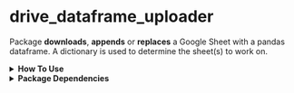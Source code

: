 # drive_dataframe_uploader
 Package **downloads**, **appends** or **replaces** a Google Sheet with a pandas dataframe.
 A dictionary is used to determine the sheet(s) to work on.

<details><summary><b>How To Use</b></summary>
 1. Install the module using pip:

    
    pip install drive-dataframe-uploader
    

2. Import the module & instantiate the GoogleDrivePython class:
    ```sh
    import drive-dataframe-uploader as ddu
    dl = ddu.DataFrameLoader()
    ```

3. Store the full path to your [google service account](https://cloud.google.com/iam/docs/service-accounts) in a variable:
    ```sh
    service_account = '/Users/luyanda.dhlamini/Projects/client_secret.json'
    ```

4. Create a dictionary with the Google Spreadsheet sheet name & doc key to work on:
    ```sh
    # Dictionary format: { sheet_name_string : { 'doc_key' : spread_sheet_id_string } }
    data_dictionary = { 'Sheet1' : { 'doc_key' : '1ZqLUWuANFa8rCRF2tpIgCNl-IWsmw2MKWxPVpmfUM0s' } }
    
    ```
 

5. Use the get_existing() function to download the data from a Spreadsheet into a pandas DataFrame:
    ```sh
    # Create & save a text file into the local directory
    existing_df = dl.get_existing( data_dictionary = data_dictionary, service_account_json_path = service_account)
    print( existing_df.head() )
    
    # Change the first value of the downloaded dataframe.
    existing_df.at[ 0, existing_df.columns[0] ] = 'Changed'
    
    # Store the dictionary in the data_dictionary
    data_dictionary['Sheet1']['dataframe'] = existing_df
    
    # Print the data_dictionary to assess if the dataframe has been stores in the data_dictionary
    print( data_dictionary )
    ```


6. Use the update_data_overview() function to upload & overwrite the data in a Spreadsheet using the data_dictionary created above. All tabular data contained in the target sheet is deleted:
    ```sh
    # Pass in the data_dictionary created above to overwrite data in the existing Sheet1.
    # If the passed in sheet cannot be found, a new sheet is created.
    data_dictionary2 = dl.update_data_overwrite( data_dictionary = data_dictionary, service_account_json_path = service_account) 
    
    ```
 
 7. Use the update_data_append() function to upload & append to the data in a Spreadsheet using the data_dictionary created above. All tabular data contained in the target sheet is first downloaded, empty rows & columns are removed. New data is concated vertically to existing data:
    ```sh
    # Pass in the data_dictionary created above to append to data in the existing Sheet1.
    # If the passed in sheet cannot be found, a new sheet is created.
    data_dictionary3 = dl.update_data_append( data_dictionary = data_dictionary, service_account_json_path = service_account)
    ```
 

</details>
 
<details><summary><b>Package Dependencies</b></summary>

* [pandas](https://pypi.org/project/pandas/)
* [gspread](https://pypi.org/project/gspread/)
* [gspread-dataframe](https://pypi.org/project/gspread-dataframe/)

</details>

